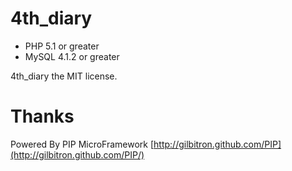 # 4th_diary

* PHP 5.1 or greater
* MySQL 4.1.2 or greater

4th_diary the MIT license.


# Thanks
Powered By PIP MicroFramework [http://gilbitron.github.com/PIP](http://gilbitron.github.com/PIP/) 

